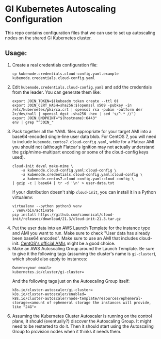 # GI Kubernetes Autoscaling Configuration

This repo contains configuration files that we can use to set up autoscaling nodes on the shared GI Kubernetes cluster.

## Usage:

1. Create a real credentials configuration file:
    ```
    cp kubenode.credentials.cloud-config.yaml.example kubenode.credentials.cloud-config.yaml
    ```
2. Edit `kubenode.credentials.cloud-config.yaml` and add the credentials from the leader. You can generate them like:
    ```
    export JOIN_TOKEN=$(kubeadm token create --ttl 0)
    export JOIN_CERT_HASH=sha256:$(openssl x509 -pubkey -in /etc/kubernetes/pki/ca.crt | openssl rsa -pubin -outform der 2>/dev/null | openssl dgst -sha256 -hex | sed 's/^.* //')
    export JOIN_ENDPOINT="$(hostname):6443"
    env | grep "^JOIN_"
    ```
3. Pack together all the YAML files appropriate for your target AMI into a base64-encoded single-line user data blob. For CentOS 7, you will need to include `kubenode.centos7.cloud-config.yaml`, while for a Flatcar AMI you should not (although Flatcar's ignition may not actually understand the gzip/mime-multipart encoding or some of the cloud-config keys used).
    ```
    cloud-init devel make-mime \
        -a kubenode.cloud-config.yaml:cloud-config \
        -a kubenode.credentials.cloud-config.yaml:cloud-config \
        -a kubenode.centos7.cloud-config.yaml:cloud-config \
    | gzip -c | base64 | tr -d '\n' > user-data.txt
    ```
    If your distribution doesn't ship `cloud-init`, you can install it in a Python virtualenv:
    ```
    virtualenv --python python3 venv
    . venv/bin/activate
    pip install https://github.com/canonical/cloud-init/releases/download/21.3/cloud-init-21.3.tar.gz
    ```
4. Put the user data into an AWS Launch Template for the instance type and AMI you want to run. Make sure to check "User data has already been base64 encoded". Make sure to use an AMI that includes cloud-init. [CentOS's official AMIs](https://centos.org/download/aws-images/) might be a good choice.
5. Make an AWS Autoscaling Group around the Launch Template. Be sure to give it the following tags (assuming the cluster's name is `gi-cluster`), which should also apply to instances:
    ```
    Owner=<your email>
    kubernetes.io/cluster/gi-cluster=
    ```
    And the following tags just on the Autoscaling Group itself:
    ```
    k8s.io/cluster-autoscaler/gi-cluster=
    k8s.io/cluster-autoscaler/enabled=
    k8s.io/cluster-autoscaler/node-template/resources/ephemeral-storage=<amount of ephemeral storage the instances will provide, like "24G">
    ```
6. Assuming the Kubernetes Cluster Autoscaler is running on the control plane, it should (eventually?) discover the Autoscaling Group. It might need to be restarted to do it. Then it should start using the Autoscaling Group to provision nodes when it thinks it needs them.
    
     
